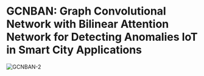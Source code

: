 # GCNBAN: Graph Convolutional Network with Bilinear Attention Network for Detecting Anomalies IoT in Smart City Applications
![GCNBAN-2](https://user-images.githubusercontent.com/99946773/222720826-4f32359e-7c68-4e67-946e-f86dedd6074a.png)
